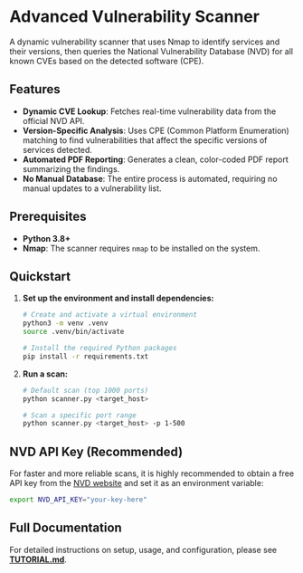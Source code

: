 # Advanced Vulnerability Scanner

A dynamic vulnerability scanner that uses Nmap to identify services and their versions, then queries the National Vulnerability Database (NVD) for all known CVEs based on the detected software (CPE).

## Features

-   **Dynamic CVE Lookup**: Fetches real-time vulnerability data from the official NVD API.
-   **Version-Specific Analysis**: Uses CPE (Common Platform Enumeration) matching to find vulnerabilities that affect the specific versions of services detected.
-   **Automated PDF Reporting**: Generates a clean, color-coded PDF report summarizing the findings.
-   **No Manual Database**: The entire process is automated, requiring no manual updates to a vulnerability list.

## Prerequisites

-   **Python 3.8+**
-   **Nmap**: The scanner requires `nmap` to be installed on the system.

## Quickstart

1.  **Set up the environment and install dependencies:**
    ```bash
    # Create and activate a virtual environment
    python3 -m venv .venv
    source .venv/bin/activate

    # Install the required Python packages
    pip install -r requirements.txt
    ```

2.  **Run a scan:**
    ```bash
    # Default scan (top 1000 ports)
    python scanner.py <target_host>

    # Scan a specific port range
    python scanner.py <target_host> -p 1-500
    ```

## NVD API Key (Recommended)

For faster and more reliable scans, it is highly recommended to obtain a free API key from the [NVD website](https://nvd.nist.gov/developers/request-an-api-key) and set it as an environment variable:
```bash
export NVD_API_KEY="your-key-here"
```

## Full Documentation

For detailed instructions on setup, usage, and configuration, please see **[TUTORIAL.md](TUTORIAL.md)**.